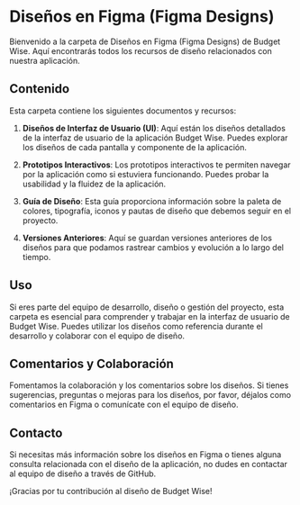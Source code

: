 # Diseños en Figma (Figma Designs)

Bienvenido a la carpeta de Diseños en Figma (Figma Designs) de Budget Wise. Aquí encontrarás todos los recursos de diseño relacionados con nuestra aplicación.

## Contenido

Esta carpeta contiene los siguientes documentos y recursos:

1. **Diseños de Interfaz de Usuario (UI)**: Aquí están los diseños detallados de la interfaz de usuario de la aplicación Budget Wise. Puedes explorar los diseños de cada pantalla y componente de la aplicación.

2. **Prototipos Interactivos**: Los prototipos interactivos te permiten navegar por la aplicación como si estuviera funcionando. Puedes probar la usabilidad y la fluidez de la aplicación.

3. **Guía de Diseño**: Esta guía proporciona información sobre la paleta de colores, tipografía, iconos y pautas de diseño que debemos seguir en el proyecto.

4. **Versiones Anteriores**: Aquí se guardan versiones anteriores de los diseños para que podamos rastrear cambios y evolución a lo largo del tiempo.

## Uso

Si eres parte del equipo de desarrollo, diseño o gestión del proyecto, esta carpeta es esencial para comprender y trabajar en la interfaz de usuario de Budget Wise. Puedes utilizar los diseños como referencia durante el desarrollo y colaborar con el equipo de diseño.

## Comentarios y Colaboración

Fomentamos la colaboración y los comentarios sobre los diseños. Si tienes sugerencias, preguntas o mejoras para los diseños, por favor, déjalos como comentarios en Figma o comunícate con el equipo de diseño.

## Contacto

Si necesitas más información sobre los diseños en Figma o tienes alguna consulta relacionada con el diseño de la aplicación, no dudes en contactar al equipo de diseño a través de GitHub.

¡Gracias por tu contribución al diseño de Budget Wise!

